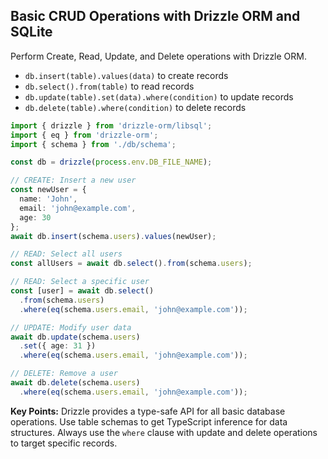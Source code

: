 ## Basic CRUD Operations with Drizzle ORM and SQLite

Perform Create, Read, Update, and Delete operations with Drizzle ORM.

- `db.insert(table).values(data)` to create records
- `db.select().from(table)` to read records
- `db.update(table).set(data).where(condition)` to update records
- `db.delete(table).where(condition)` to delete records

```typescript
import { drizzle } from 'drizzle-orm/libsql';
import { eq } from 'drizzle-orm';
import { schema } from './db/schema';

const db = drizzle(process.env.DB_FILE_NAME);

// CREATE: Insert a new user
const newUser = {
  name: 'John',
  email: 'john@example.com',
  age: 30
};
await db.insert(schema.users).values(newUser);

// READ: Select all users
const allUsers = await db.select().from(schema.users);

// READ: Select a specific user
const [user] = await db.select()
  .from(schema.users)
  .where(eq(schema.users.email, 'john@example.com'));

// UPDATE: Modify user data
await db.update(schema.users)
  .set({ age: 31 })
  .where(eq(schema.users.email, 'john@example.com'));

// DELETE: Remove a user
await db.delete(schema.users)
  .where(eq(schema.users.email, 'john@example.com'));
```

**Key Points:** Drizzle provides a type-safe API for all basic database operations. Use table schemas to get TypeScript inference for data structures. Always use the `where` clause with update and delete operations to target specific records.